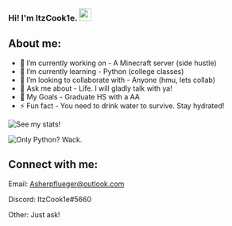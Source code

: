 ### Hi! I'm ItzCook1e. <img src="https://media.giphy.com/media/hvRJCLFzcasrR4ia7z/giphy.gif" width="25px">
## About me:
- 🔭 I’m currently working on - A Minecraft server (side hustle)
- 🌱 I’m currently learning - Python (college classes)
- 👯 I’m looking to collaborate with - Anyone (hmu, lets collab)
- 💬 Ask me about - Life. I will gladly talk with ya!
- 🥅 My Goals - Graduate HS with a AA
- ⚡ Fun fact - You need to drink water to survive. Stay hydrated!
<!-- ❔❔❔❔ means username in below README.md -->
<!-- Also feel free to update second URL to any URL -->
![See my stats!](https://github-readme-stats.vercel.app/api?username=Itz-Cook1e&count_private=true&show_icons=true&theme=midnight-purple)

![Only Python? Wack.](https://github-readme-stats.vercel.app/api/top-langs/?username=Itz-Cook1e&theme=midnight-purple&langs_count=10&layout=compact)
## Connect with me:
Email: Asherpflueger@outlook.com

Discord: ItzCook1e#5660

Other: Just ask!
